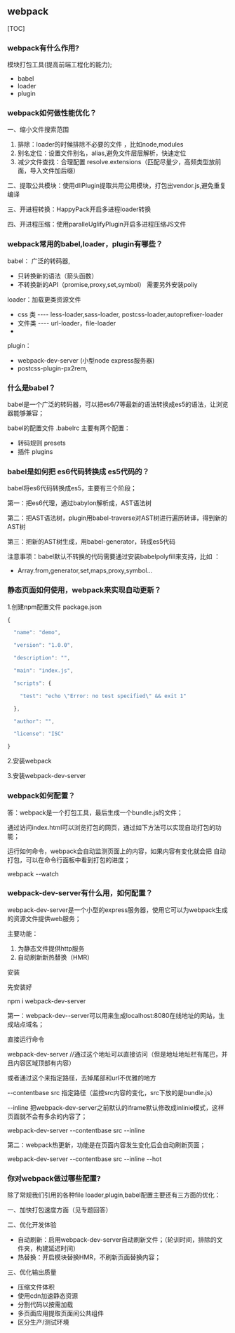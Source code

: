 ## webpack



[TOC]



### webpack有什么作用?

模块打包工具(提高前端工程化的能力);

- babel
- loader
- plugin





### webpack如何做性能优化？

一、缩小文件搜索范围

1. 排除：loader的时候排除不必要的文件 ，比如node,modules
2. 别名定位：设置文件别名，alias,避免文件层层解析，快速定位
3. 减少文件查找：合理配置 resolve.extensions（匹配尽量少，高频类型放前面，导入文件加后缀）

二、提取公共模块：使用dllPlugin提取共用公用模块，打包出vendor.js,避免重复编译

三、开进程转换：HappyPack开启多进程loader转换

四、开进程压缩：使用paralleUglifyPlugin开启多进程压缩JS文件





### webpack常用的babel,loader，plugin有哪些？

babel： 广泛的转码器,

- 只转换新的语法（箭头函数）
- 不转换新的API（promise,proxy,set,symbol） 需要另外安装poliy

loader：加载更类资源文件

- css 类 ----  less-loader,sass-loader, postcss-loader,autoprefixer-loader
- 文件类 ---- url-loader，file-loader
- 

plugin：

- webpack-dev-server (小型node express服务器)
- postcss-plugin-px2rem,





### 什么是babel？

babel是一个广泛的转码器，可以把es6/7等最新的语法转换成es5的语法，让浏览器能够兼容；

babel的配置文件 .babelrc 主要有两个配置：

- 转码规则 presets
- 插件 plugins





### babel是如何把 es6代码转换成 es5代码的？

babel将es6代码转换成es5，主要有三个阶段；

第一：把es6代理，通过babylon解析成，AST语法树 

第二：把AST语法树，plugin用babel-traverse对AST树进行遍历转译，得到新的AST树

第三：把新的AST树生成，用babel-generator，转成es5代码

注意事项：babel默认不转换的代码需要通过安装babelpolyfill来支持，比如 ：

- Array.from,generator,set,maps,proxy,symbol...



### 静态页面如何使用，webpack来实现自动更新？

1.创建npm配置文件 package.json

```js
{

  "name": "demo",

  "version": "1.0.0",

  "description": "",

  "main": "index.js",

  "scripts": {

​    "test": "echo \"Error: no test specified\" && exit 1"

  },

  "author": "",

  "license": "ISC"

}
```



2.安装webpack

3.安装webpack-dev-server





### webpack如何配置？

答：webpack是一个打包工具，最后生成一个bundle.js的文件；

通过访问index.html可以浏览打包的网页，通过如下方法可以实现自动打包的功能；

运行如何命令，webpack会自动监测页面上的内容，如果内容有变化就会把 自动打包，可以在命令行面板中看到打包的进度；

webpack --watch   





### webpack-dev-server有什么用，如何配置？

webpack-dev-server是一个小型的express服务器，使用它可以为webpack生成的资源文件提供web服务；

主要功能：

1. 为静态文件提供http服务
2. 自动刷新新热替换（HMR）



安装

先安装好

npm i  webpack-dev-server



第一：webpack-dev--server可以用来生成localhost:8080在线地址的网站，生成站点域名；

直接运行命令

webpack-dev-server  //通过这个地址可以直接访问（但是地址地址栏有尾巴，并且内容区域顶部有内容）

或者通过这个来指定路径，去掉尾部和url不优雅的地方

--contentbase src  指定路径（监控src内容的变化，src下放的是bundle.js）

--inline  把webpack-dev-server之前默认的iframe默认修改成inlinie模式，这样页面就不会有多余的内容了；

webpack-dev-server  --contentbase src  --inline

第二：webpack热更新，功能是在页面内容发生变化后会自动刷新页面；

webpack-dev-server  --contentbase src  --inline --hot





### 你对webpack做过哪些配置?

除了常规我们引用的各种file loader,plugin,babel配置主要还有三方面的优化：

一、加快打包速度方面（见专题回答）

二、优化开发体验

- 自动刷新：启用webpack-dev-server自动刷新文件；（轮训时间，排除的文件夹，构建延迟时间）
- 热替换：开启模块替换HMR，不刷新页面替换内容；

三、优化输出质量

- 压缩文件体积
- 使用cdn加速静态资源
- 分割代码以按需加载
- 多页面应用提取页面间公共组件
- 区分生产/测试环境